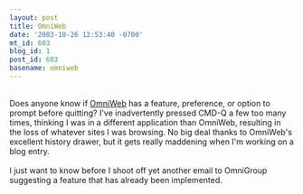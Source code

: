 ```yaml
---
layout: post
title: OmniWeb
date: '2003-10-26 12:53:40 -0700'
mt_id: 603
blog_id: 1
post_id: 603
basename: omniweb
---
```

<br />Does anyone know if <a href="http://www.omnigroup.com/applications/omniweb/">OmniWeb</a> has a feature, preference, or option to prompt before quitting? I've inadvertently pressed CMD-Q a few too many times, thinking I was in a different application than OmniWeb, resulting in the loss of whatever sites I was browsing. No big deal thanks to OmniWeb's excellent history drawer, but it gets really maddening when I'm working on a blog entry.<br /><br />I just want to know before I shoot off yet another email to OmniGroup suggesting a feature that has already been implemented.<br /><br /><br />
